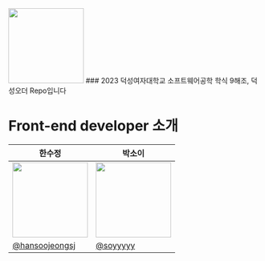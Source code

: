<img src="https://github.com/sogongteam9/re-frontend/blob/main/DUKSUNG-ORDER/public/logo.png" width="150" height="150">
### 2023 덕성여자대학교 소프트웨어공학 학식 9해조, 덕성오더 Repo입니다 <br> 

# Front-end developer 소개

| <center> 한수정  </center> | <center>박소이 </center> |
| --- | --- | 
| <center> <img width="150px" src="https://avatars.githubusercontent.com/u/90364839?v=4" /></center> | <center><img width="150px" src="https://avatars.githubusercontent.com/u/90364636?v=4" /></center> |
| [@hansoojeongsj](https://github.com/hansoojeongsj)  | [@soyyyyy](https://github.com/soyyyyy) | 

